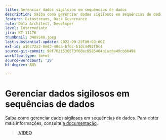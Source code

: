 ```yaml
---
title: Gerenciar dados sigilosos em sequências de dados
description: Saiba como gerenciar dados sigilosos em sequências de dados.
feature: Datastreams, Data Governance
role: Data Architect, Developer
level: Intermediate
jira: KT-11176
thumbnail: 3409588.jpeg
last-substantial-update: 2022-09-28T00:00:00Z
exl-id: a10c72a2-8ed3-40da-bfdc-b1dc4492f8c4
source-git-commit: 90f7621536573f60ac6585404b1ac0e49cb08496
workflow-type: tm+mt
source-wordcount: '39'
ht-degree: 84%

---
```


# Gerenciar dados sigilosos em sequências de dados

Saiba como gerenciar dados sigilosos em sequências de dados.  Para obter mais informações, consulte [a documentação](https://experienceleague.adobe.com/docs/experience-platform/edge/datastreams/overview.html?lang=pt-BR).

>[!VIDEO](https://video.tv.adobe.com/v/3409588/?quality=12&learn=on)
